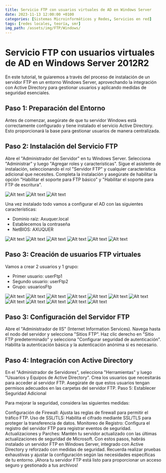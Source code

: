 ```yaml
---
title: Servicio FTP con usuarios virtuales de AD en Windows Server
date: 2023-11-13 12:00:00 +0100
categories: [Sistemas Microinformáticos y Redes, Servicios en red]
tags: [redes locales, teoría, smr]
img_path: /assets/img/FTP/Windows/
---
```


# Servicio FTP con usuarios virtuales de AD en Windows Server 2012R2

En este tutorial, te guiaremos a través del proceso de instalación de un servidor FTP en un entorno Windows Server, aprovechando la integración con Active Directory para gestionar usuarios y aplicando medidas de seguridad esenciales.

## Paso 1: Preparación del Entorno

Antes de comenzar, asegúrate de que tu servidor Windows está correctamente configurado y tiene instalado el servicio Active Directory. Esto proporcionará la base para gestionar usuarios de manera centralizada.

## Paso 2: Instalación del Servicio FTP

Abre el "Administrador del Servidor" en tu Windows Server.
Selecciona "Administrar" y luego "Agregar roles y características".
Sigue el asistente de instalación, seleccionando el rol "Servidor FTP" y cualquier característica adicional que necesites.
Completa la instalación y asegúrate de habilitar la opción "Habilitar el soporte para FTP básico" y "Habilitar el soporte para FTP de escritura".

![Alt text](<Captura de pantalla 2023-11-10 194121.png>)
![Alt text](<Captura de pantalla 2023-11-10 194531.png>)
![Alt text](<Captura de pantalla 2023-11-10 194134.png>)

Una vez instalado todo vamos a configurar el AD con las siguientes características:
- Dominio raíz: Axuquer.local
- Establecemos la contraseña
- NetBIOS: AXUQUER

![Alt text](<Captura de pantalla 2023-11-10 195344.png>)
![Alt text](<Captura de pantalla 2023-11-10 195440.png>)
![Alt text](<Captura de pantalla 2023-11-10 195509.png>)
![Alt text](<Captura de pantalla 2023-11-10 195535.png>)
![Alt text](<Captura de pantalla 2023-11-10 195550.png>)
![Alt text](<Captura de pantalla 2023-11-10 195641.png>)

## Paso 3: Creación de usuarios FTP virtuales

Vamos a crear 2 usuarios y 1 grupo:
- Primer usuario: userFtp1
- Segundo usuario: userFtp2
- Grupo: usuariosFtp

![Alt text](MyFile_2023-11-10_20-06-33.png)
![Alt text](MyFile_2023-11-10_20-06-41.png) 
![Alt text](MyFile_2023-11-10_20-06-49.png)
![Alt text](MyFile_2023-11-10_20-06-57.png)
![Alt text](MyFile_2023-11-10_20-07-26.png)
![Alt text](MyFile_2023-11-10_20-07-33.png)
![Alt text](MyFile_2023-11-10_20-07-57.png)
![Alt text](MyFile_2023-11-10_20-08-13.png)
![Alt text](MyFile_2023-11-10_20-08-50.png)
![Alt text](MyFile_2023-11-10_20-09-55.png)
![Alt text](MyFile_2023-11-10_20-10-01.png)
![Alt text](MyFile_2023-11-10_20-10-17.png)

## Paso 3: Configuración del Servidor FTP

Abre el "Administrador de IIS" (Internet Information Services).
Navega hasta el nodo del servidor y selecciona "Sitios FTP".
Haz clic derecho en "Sitio FTP predeterminado" y selecciona "Configurar seguridad de autenticación".
Habilita la autenticación básica y la autenticación anónima si es necesario.

## Paso 4: Integración con Active Directory

En el "Administrador de Servidores", selecciona "Herramientas" y luego "Usuarios y Equipos de Active Directory".
Crea los usuarios que necesitarás para acceder al servidor FTP.
Asegúrate de que estos usuarios tengan permisos adecuados en las carpetas del servidor FTP.
Paso 5: Establecer Seguridad Adicional

Para mejorar la seguridad, considera las siguientes medidas:

Configuración de Firewall: Ajusta las reglas de firewall para permitir el tráfico FTP.
Uso de SSL/TLS: Habilita el cifrado mediante SSL/TLS para proteger la transferencia de datos.
Monitoreo de Registro: Configura el registro del servidor FTP para registrar eventos de seguridad.
Actualizaciones y Parches: Mantén tu servidor actualizado con las últimas actualizaciones de seguridad de Microsoft.
Con estos pasos, habrás instalado un servidor FTP en Windows Server, integrado con Active Directory y reforzado con medidas de seguridad. Recuerda realizar pruebas exhaustivas y ajustar la configuración según las necesidades específicas de tu entorno. ¡Ahora tu servidor FTP está listo para proporcionar un acceso seguro y gestionado a tus archivos!
